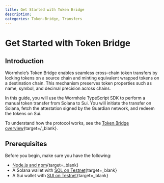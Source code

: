 ```yaml
---
title: Get Started with Token Bridge
description: 
categories: Token-Bridge, Transfers
---
```


# Get Started with Token Bridge

## Introduction

Wormhole’s Token Bridge enables seamless cross-chain token transfers by locking tokens on a source chain and minting equivalent wrapped tokens on a destination chain. This mechanism preserves token properties such as name, symbol, and decimal precision across chains.

In this guide, you will use the Wormhole TypeScript SDK to perform a manual token transfer from Solana to Sui. You will initiate the transfer on Solana, fetch the attestation signed by the Guardian network, and redeem the tokens on Sui.

To understand how the protocol works, see the [Token Bridge overview](/docs/products/token-bridge/overview){target=/_blank}.

## Prerequisites

Before you begin, make sure you have the following:

 - [Node.js and npm](){target=\_blank}
 - A Solana wallet with [SOL on Testnet](https://faucet.solana.com/){target=\_blank}
 - A Sui wallet with [SUI on Testnet](https://faucet.sui.io/){target=\_blank}



